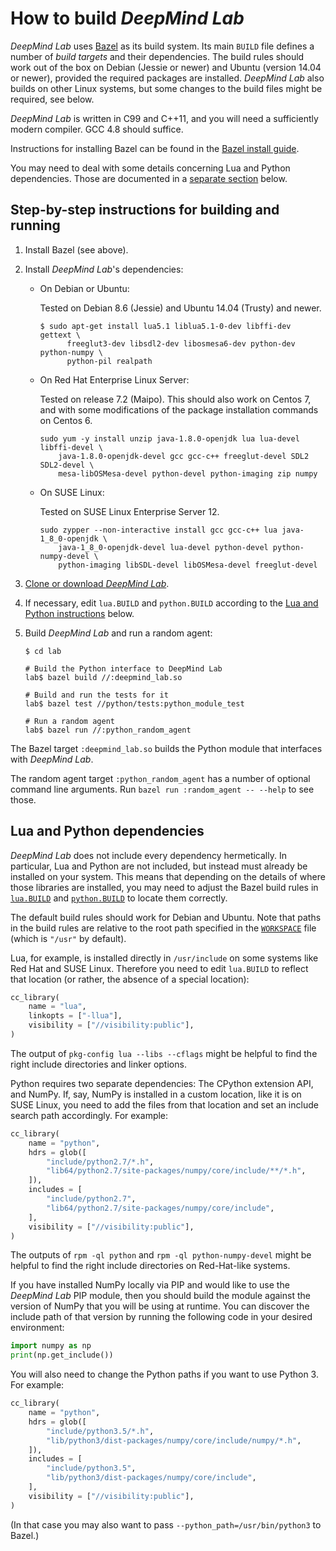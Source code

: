 # How to build *DeepMind Lab*




*DeepMind Lab* uses [Bazel](https://bazel.build/) as its build system. Its main
`BUILD` file defines a number of *build targets* and their dependencies. The
build rules should work out of the box on Debian (Jessie or newer) and Ubuntu
(version 14.04 or newer), provided the required packages are installed.
*DeepMind Lab* also builds on other Linux systems, but some changes to the build
files might be required, see below.

*DeepMind Lab* is written in C99 and C++11, and you will need a sufficiently
modern compiler. GCC 4.8 should suffice.

Instructions for installing Bazel can be found in the [Bazel install
guide](https://docs.bazel.build/versions/master/install.html).

You may need to deal with some details concerning Lua and Python dependencies.
Those are documented in a [separate section](#lua-and-python-dependencies)
below.

## Step-by-step instructions for building and running

1. Install Bazel (see above).

2. Install *DeepMind Lab*'s dependencies:

   * On Debian or Ubuntu:

     Tested on Debian 8.6 (Jessie) and Ubuntu 14.04 (Trusty) and newer.

     ```shell
     $ sudo apt-get install lua5.1 liblua5.1-0-dev libffi-dev gettext \
           freeglut3-dev libsdl2-dev libosmesa6-dev python-dev python-numpy \
           python-pil realpath
     ```

   * On Red Hat Enterprise Linux Server:

     Tested on release 7.2 (Maipo). This should also work on Centos 7, and with
     some modifications of the package installation commands on Centos 6.

     ```shell
     sudo yum -y install unzip java-1.8.0-openjdk lua lua-devel libffi-devel \
         java-1.8.0-openjdk-devel gcc gcc-c++ freeglut-devel SDL2 SDL2-devel \
         mesa-libOSMesa-devel python-devel python-imaging zip numpy
     ```

   * On SUSE Linux:

     Tested on SUSE Linux Enterprise Server 12.

     ```shell
     sudo zypper --non-interactive install gcc gcc-c++ lua java-1_8_0-openjdk \
         java-1_8_0-openjdk-devel lua-devel python-devel python-numpy-devel \
         python-imaging libSDL-devel libOSMesa-devel freeglut-devel
     ```

3. [Clone or download *DeepMind Lab*](https://github.com/deepmind/lab).

4. If necessary, edit `lua.BUILD` and `python.BUILD` according to the [Lua and
   Python instructions](#lua-and-python-dependencies) below.

5. Build *DeepMind Lab* and run a random agent:

   ```shell
   $ cd lab

   # Build the Python interface to DeepMind Lab
   lab$ bazel build //:deepmind_lab.so

   # Build and run the tests for it
   lab$ bazel test //python/tests:python_module_test

   # Run a random agent
   lab$ bazel run //:python_random_agent
   ```

The Bazel target `:deepmind_lab.so` builds the Python module that interfaces
with *DeepMind Lab*.

The random agent target `:python_random_agent` has a number of optional command line
arguments. Run `bazel run :random_agent -- --help` to see those.

## Lua and Python dependencies

*DeepMind Lab* does not include every dependency hermetically. In particular,
Lua and Python are not included, but instead must already be installed on your
system. This means that depending on the details of where those libraries are
installed, you may need to adjust the Bazel build rules in
[`lua.BUILD`](../../lua.BUILD) and [`python.BUILD`](../../python.BUILD) to
locate them correctly.

The default build rules should work for Debian and Ubuntu. Note that paths in
the build rules are relative to the root path specified in the
[`WORKSPACE`](../../WORKSPACE) file (which is `"/usr"` by default).

Lua, for example, is installed directly in `/usr/include` on some systems like
Red Hat and SUSE Linux. Therefore you need to edit `lua.BUILD` to reflect that
location (or rather, the absence of a special location):

```python
cc_library(
    name = "lua",
    linkopts = ["-llua"],
    visibility = ["//visibility:public"],
)
```
The output of `pkg-config lua --libs --cflags` might be helpful to find the
right include directories and linker options.

Python requires two separate dependencies: The CPython extension API, and NumPy.
If, say, NumPy is installed in a custom location, like it is on SUSE Linux, you
need to add the files from that location and set an include search path
accordingly. For example:

```python
cc_library(
    name = "python",
    hdrs = glob([
        "include/python2.7/*.h",
        "lib64/python2.7/site-packages/numpy/core/include/**/*.h",
    ]),
    includes = [
        "include/python2.7",
        "lib64/python2.7/site-packages/numpy/core/include",
    ],
    visibility = ["//visibility:public"],
)
```
The outputs of `rpm -ql python` and `rpm -ql python-numpy-devel` might be
helpful to find the right include directories on Red-Hat-like systems.

If you have installed NumPy locally via PIP and would like to use the *DeepMind
Lab* PIP module, then you should build the module against the version of NumPy
that you will be using at runtime. You can discover the include path of that
version by running the following code in your desired environment:

```python
import numpy as np
print(np.get_include())
```

You will also need to change the Python paths if you want to use Python 3. For
example:

```python
cc_library(
    name = "python",
    hdrs = glob([
        "include/python3.5/*.h",
        "lib/python3/dist-packages/numpy/core/include/numpy/*.h",
    ]),
    includes = [
        "include/python3.5",
        "lib/python3/dist-packages/numpy/core/include",
    ],
    visibility = ["//visibility:public"],
)
```

(In that case you may also want to pass `--python_path=/usr/bin/python3` to
Bazel.)


